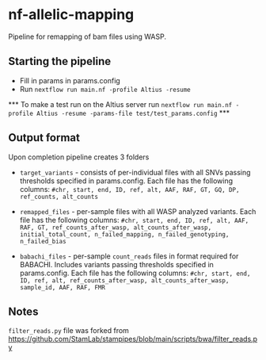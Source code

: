 # nf-allelic-mapping
Pipeline for remapping of bam files using WASP.

## Starting the pipeline
- Fill in params in params.config
- Run ```nextflow run main.nf -profile Altius -resume```

*** To make a test run on the Altius server run ```nextflow run main.nf -profile Altius -resume -params-file test/test_params.config``` ***
## Output format
Upon completion pipeline creates 3 folders
- `target_variants` - consists of per-individual files with all SNVs passing thresholds specified in params.config. Each file has the following columns:
`#chr, start, end, ID, ref, alt, AAF, RAF, GT, GQ, DP, ref_counts, alt_counts`

- `remapped_files` - per-sample files with all WASP analyzed variants. Each file has the following columns:
`#chr, start, end, ID, ref, alt, AAF, RAF, GT, ref_counts_after_wasp, alt_counts_after_wasp, initial_total_count, n_failed_mapping, n_failed_genotyping, n_failed_bias` 

- `babachi_files` - per-sample `count_reads` files in format required for BABACHI. Includes variants passing thresholds specified in params.config. Each file has the following columns:
`#chr, start, end, ID, ref, alt, ref_counts_after_wasp, alt_counts_after_wasp, sample_id, AAF, RAF, FMR`



## Notes
`filter_reads.py` file was forked from https://github.com/StamLab/stampipes/blob/main/scripts/bwa/filter_reads.py
